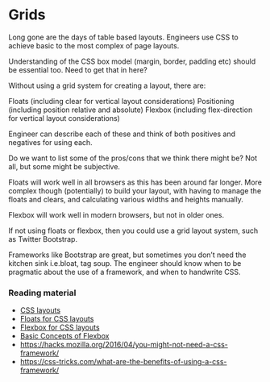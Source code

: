 # Grids

Long gone are the days of table based layouts. Engineers use CSS to achieve basic to the most complex of page layouts.

Understanding of the CSS box model (margin, border, padding etc) should be essential too. Need to get that in here?

Without using a grid system for creating a layout, there are:

Floats (including clear for vertical layout considerations)
Positioning (including position relative and absolute)
Flexbox (including flex-direction for vertical layout considerations)

Engineer can describe each of these and think of both positives and negatives for using each.

Do we want to list some of the pros/cons that we think there might be? Not all, but some might be subjective. 

Floats will work well in all browsers as this has been around far longer. More complex though (potentially) to build your layout, with having to manage the floats and clears, and calculating various widths and heights manually.

Flexbox will work well in modern browsers, but not in older ones. 

If not using floats or flexbox, then you could use a grid layout system, such as Twitter Bootstrap.

Frameworks like Bootstrap are great, but sometimes you don’t need the kitchen sink i.e.bloat, tag soup. The engineer should know when to be pragmatic about the use of a framework, and when to handwrite CSS.

### Reading material

- [CSS layouts](https://developer.mozilla.org/en-US/docs/Learn/CSS/CSS_layout)
- [Floats for CSS layouts](https://developer.mozilla.org/en-US/docs/Learn/CSS/CSS_layout/Floats)
- [Flexbox for CSS layouts](https://developer.mozilla.org/en-US/docs/Learn/CSS/CSS_layout/Flexbox)
- [Basic Concepts of Flexbox](https://developer.mozilla.org/en-US/docs/Web/CSS/CSS_Flexible_Box_Layout/Basic_Concepts_of_Flexbox)
- https://hacks.mozilla.org/2016/04/you-might-not-need-a-css-framework/
- https://css-tricks.com/what-are-the-benefits-of-using-a-css-framework/
